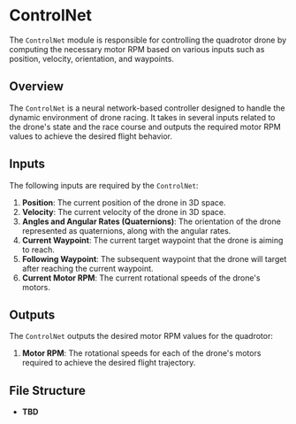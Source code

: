 # ControlNet

The `ControlNet` module is responsible for controlling the quadrotor drone by computing the necessary motor RPM based on various inputs such as position, velocity, orientation, and waypoints.

## Overview

The `ControlNet` is a neural network-based controller designed to handle the dynamic environment of drone racing. It takes in several inputs related to the drone's state and the race course and outputs the required motor RPM values to achieve the desired flight behavior.

## Inputs

The following inputs are required by the `ControlNet`:

1. **Position**: The current position of the drone in 3D space.
2. **Velocity**: The current velocity of the drone in 3D space.
3. **Angles and Angular Rates (Quaternions)**: The orientation of the drone represented as quaternions, along with the angular rates.
4. **Current Waypoint**: The current target waypoint that the drone is aiming to reach.
5. **Following Waypoint**: The subsequent waypoint that the drone will target after reaching the current waypoint.
6. **Current Motor RPM**: The current rotational speeds of the drone's motors.

## Outputs

The `ControlNet` outputs the desired motor RPM values for the quadrotor:

1. **Motor RPM**: The rotational speeds for each of the drone's motors required to achieve the desired flight trajectory.

## File Structure

- **TBD**
